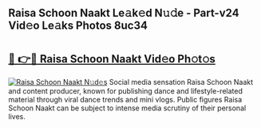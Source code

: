 ## Raisa Schoon Naakt Le𝚊k𝚎d N𝚞𝚍e - Part-v24 Vid𝚎o Le𝚊ks Photos 8uc34

# <h2><a href="http://fb3va0r.evod.top/?m=Raisa+Schoon+Naakt">🔗 👉🔴 Raisa Schoon Naakt Vid𝚎o Ph𝚘t𝚘s</a></h2>

[![Raisa Schoon Naakt N𝚞d𝚎s](https://i.imgur.com/8V9OHl7.gif)](http://fb3va0r.evod.top/?m=Raisa+Schoon+Naakt)
Social media sensation Raisa Schoon Naakt and content producer, known for publishing dance and lifestyle-related material through viral dance trends and mini vlogs. Public figures Raisa Schoon Naakt can be subject to intense media scrutiny of their personal lives. 
